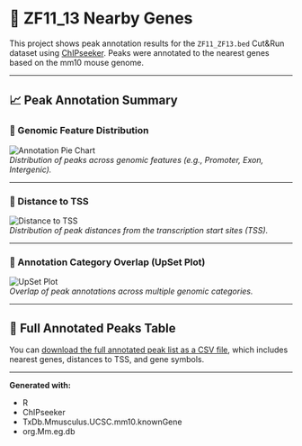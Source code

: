 # 🔬 ZF11_13 Nearby Genes

This project shows peak annotation results for the `ZF11_ZF13.bed` Cut&Run dataset using [ChIPseeker](https://bioconductor.org/packages/release/bioc/html/ChIPseeker.html). Peaks were annotated to the nearest genes based on the mm10 mouse genome.

---

## 📈 Peak Annotation Summary

### 🧠 Genomic Feature Distribution

![Annotation Pie Chart](peak_annotation_piechart.png)  
*Distribution of peaks across genomic features (e.g., Promoter, Exon, Intergenic).*

---

### 📍 Distance to TSS

![Distance to TSS](peak_distance_to_TSS.png)  
*Distribution of peak distances from the transcription start sites (TSS).*

---

### 🔗 Annotation Category Overlap (UpSet Plot)

![UpSet Plot](peak_upset_plot.png)  
*Overlap of peak annotations across multiple genomic categories.*

---

## 📄 Full Annotated Peaks Table

You can [download the full annotated peak list as a CSV file](./ZF11_13_peaks_annotated_nearby_genes.csv), which includes nearest genes, distances to TSS, and gene symbols.

---

**Generated with:**  
- R  
- ChIPseeker  
- TxDb.Mmusculus.UCSC.mm10.knownGene  
- org.Mm.eg.db  



